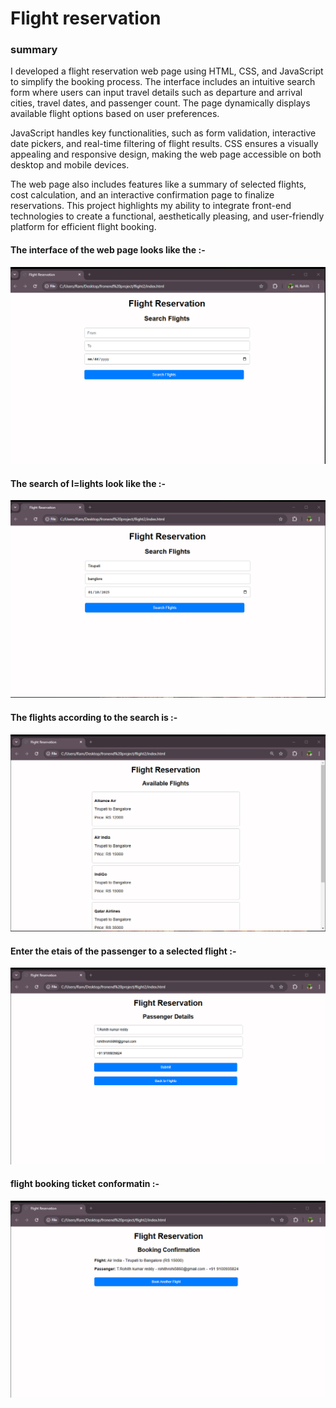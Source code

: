 <h1>
  Flight reservation 
</h1>
<h3>
  summary 
</h3>
<p>I developed a flight reservation web page using HTML, CSS, and JavaScript to simplify the booking process. The interface includes an intuitive search form where users can input travel details such as departure and arrival cities, travel dates, and passenger count. The page dynamically displays available flight options based on user preferences.

JavaScript handles key functionalities, such as form validation, interactive date pickers, and real-time filtering of flight results. CSS ensures a visually appealing and responsive design, making the web page accessible on both desktop and mobile devices.

The web page also includes features like a summary of selected flights, cost calculation, and an interactive confirmation page to finalize reservations. This project highlights my ability to integrate front-end technologies to create a functional, aesthetically pleasing, and user-friendly platform for efficient flight booking.
</p>
<h4>
  The interface of the web page looks like the :-
</h4>
<img src = "interface.png">
<h4>
  The search of l=lights look like the :-
</h4>
<img src = "search flight.png">
<h4>
  The flights according to the search is  :-
</h4>
<img src = "details.png">
<h4>
  Enter the etais of the  passenger to a selected flight :-
</h4>
<img src  = "passenger detail,png.png">
<h4>
  flight booking ticket conformatin :-
</h4>
<img src = "bookingconform.png">
